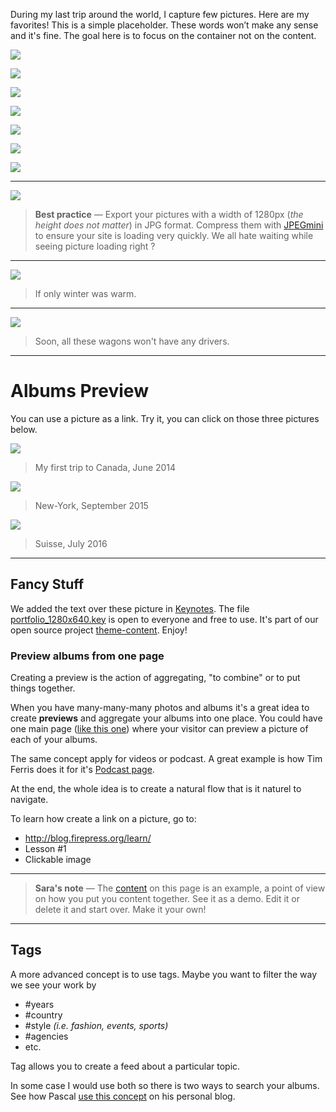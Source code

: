During my last trip around the world, I capture few pictures. Here are my favorites! This is a simple placeholder. These words won’t make any sense and it's fine. The goal here is to focus on the container not on the content.

![](https://raw.githubusercontent.com/firepress-org/themes-content/master/112_readiness/images/beauty-shots101.jpg)

![](https://raw.githubusercontent.com/firepress-org/themes-content/master/112_readiness/images/beauty-shots102.jpg)

![](https://raw.githubusercontent.com/firepress-org/themes-content/master/112_readiness/images/beauty-shots103.jpg)

![](https://raw.githubusercontent.com/firepress-org/themes-content/master/112_readiness/images/beauty-shots104.jpg)

![](https://raw.githubusercontent.com/firepress-org/themes-content/master/112_readiness/images/beauty-shots105.jpg)

![](https://raw.githubusercontent.com/firepress-org/themes-content/master/112_readiness/images/beauty-shots106.jpg)

![](https://raw.githubusercontent.com/firepress-org/themes-content/master/112_readiness/images/beauty-shots107.jpg)

---

![](https://raw.githubusercontent.com/firepress-org/themes-content/master/112_readiness/images/beauty-shots108.jpg)

> **Best practice** — Export your pictures with a width of 1280px (*the height does not matter*) in JPG format. Compress them with [JPEGmini](http://www.jpegmini.com/app) to ensure your site is loading very quickly. We all hate waiting while seeing picture loading right ?

---

![](https://raw.githubusercontent.com/firepress-org/themes-content/master/112_readiness/images/beauty-shots109.jpg)

> If only winter was warm.

---

![](https://raw.githubusercontent.com/firepress-org/themes-content/master/112_readiness/images/beauty-shots110.jpg)

> Soon, all these wagons won't have any drivers.

---

# Albums Preview

You can use a picture as a link. Try it, you can click on those three pictures below.

[![](https://raw.githubusercontent.com/firepress-org/themes-content/master/112_readiness/images/_portfolio-preview/portefolio-preview_101.jpg)
](/album-one/)

> My first trip to Canada, June 2014

[![](https://raw.githubusercontent.com/firepress-org/themes-content/master/112_readiness/images/_portfolio-preview/portefolio-preview_102.jpg)](/album-two/)

> New-York, September 2015

[![](https://raw.githubusercontent.com/firepress-org/themes-content/master/112_readiness/images/_portfolio-preview/portefolio-preview_103.jpg)](/album-three/)

> Suisse, July 2016

---

## Fancy Stuff

We added the text over these picture in [Keynotes](http://www.apple.com/mac/keynote/). The file [portfolio_1280x640.key](https://github.com/firepress-org/themes-content/tree/master/112_readiness/images/_keynote_project) is open to everyone and free to use. It's part of our open source project [theme-content](https://github.com/firepress-org/themes-content). Enjoy!

### Preview albums from one page

Creating a preview is the action of aggregating, "to combine" or to put things together.

When you have many-many-many photos and albums it's a great idea to create **previews** and aggregate your albums into one place. You could have one main page ([like this one](/focusing-on-pictures/)) where your visitor can preview a picture of each of your albums. 

The same concept apply for videos or podcast. A great example is how Tim Ferris does it for it's [Podcast page](http://fourhourworkweek.com/podcast/).

At the end, the whole idea is to create a natural flow that is it naturel to navigate.

To learn how create a link on a picture, go to:

- http://blog.firepress.org/learn/
- Lesson #1
- Clickable image

---

> **Sara's note** — The [content](https://github.com/firepress-org/themes-content) on this page is an example, a point of view on how you put you content together. See it as a demo. Edit it or delete it and start over. Make it your own!

---

## Tags

A more advanced concept is to use tags. Maybe you want to filter the way we see your work by 

- #years
- #country
- #style *(i.e. fashion, events,  sports)*
- #agencies
- etc.

Tag allows you to create a feed about a particular topic.

In some case I would use both so there is two ways to search your albums. See how Pascal [use this concept](http://blog.pascalandy.com/trouver-par-tags/) on his personal blog.